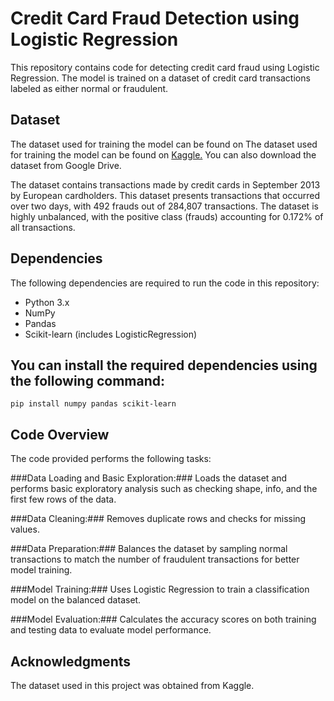# Credit Card Fraud Detection using Logistic Regression
This repository contains code for detecting credit card fraud using Logistic Regression. The model is trained on a dataset of credit card transactions labeled as either normal or fraudulent.

## Dataset
The dataset used for training the model can be found on 
The dataset used for training the model can be found on [Kaggle.](https://www.kaggle.com/datasets/mlg-ulb/creditcardfraud) You can also download the dataset from Google Drive.

The dataset contains transactions made by credit cards in September 2013 by European cardholders. This dataset presents transactions that occurred over two days, with 492 frauds out of 284,807 transactions. The dataset is highly unbalanced, with the positive class (frauds) accounting for 0.172% of all transactions.

## Dependencies
The following dependencies are required to run the code in this repository:
- Python 3.x
- NumPy
- Pandas
- Scikit-learn (includes LogisticRegression)

## You can install the required dependencies using the following command:
``` pip install numpy pandas scikit-learn ```

## Code Overview
The code provided performs the following tasks:

###Data Loading and Basic Exploration:### Loads the dataset and performs basic exploratory analysis such as checking shape, info, and the first few rows of the data.

###Data Cleaning:### Removes duplicate rows and checks for missing values.

###Data Preparation:### Balances the dataset by sampling normal transactions to match the number of fraudulent transactions for better model training.

###Model Training:### Uses Logistic Regression to train a classification model on the balanced dataset.

###Model Evaluation:### Calculates the accuracy scores on both training and testing data to evaluate model performance.

## Acknowledgments
The dataset used in this project was obtained from Kaggle.
